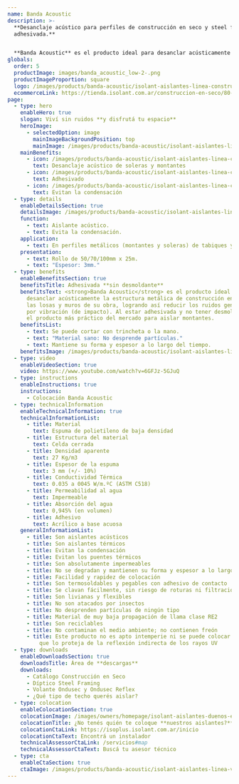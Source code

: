 ```yaml
---
name: Banda Acoustic
description: >-
  **Desanclaje acústico para perfiles de construcción en seco y steel framing,
  adhesivada.**


  **Banda Acoustic** es el producto ideal para desanclar acústicamente la estructura metálica de construcción en seco de las losas y muros de su obra, logrando así reducir los ruidos generados por vibración (de impacto). Al estar adhesivada y no tener desmoldante es el producto más práctico del mercado para aislar montantes y soleras.
globals:
  order: 5
  productImage: images/banda_acoustic_low-2-.png
  productImageProportion: square
  logo: /images/products/banda-acoustic/isolant-aislantes-linea-construccion-en-seco-banda-acoustic-logo.webp
  ecommerceLink: https://tienda.isolant.com.ar/construccion-en-seco/80-banda-acoustic-100mm.html
page:
  - type: hero
    enableHero: true
    slogan: Viví sin ruidos **y disfrutá tu espacio**
    heroImage:
      - selectedOption: image
        mainImageBackgroundPosition: top
        mainImage: /images/products/banda-acoustic/isolant-aislantes-linea-construccion-en-seco-banda-acoustic-imagen.jpg
    mainBenefits:
      - icon: /images/products/banda-acoustic/isolant-aislantes-linea-construccion-en-seco-banda-acoustic-beneficio-1.svg
        text: Desanclaje acústico de soleras y montantes
      - icon: /images/products/banda-acoustic/isolant-aislantes-linea-construccion-en-seco-banda-acoustic-beneficio-2.svg
        text: Adhesivado
      - icon: /images/products/banda-acoustic/isolant-aislantes-linea-construccion-en-seco-banda-acoustic-beneficio-3.svg
        text: Evitan la condensación
  - type: details
    enableDetailsSection: true
    detailsImage: /images/products/banda-acoustic/isolant-aislantes-linea-construccion-en-seco-banda-acoustic-imagen-detalle-producto.jpg
    function:
      - text: Aislante acústico.
      - text: Evita la condensación.
    application:
      - text: En perfiles metálicos (montantes y soleras) de tabiques y cielorrasos.
    presentation:
      - text: Rollo de 50/70/100mm x 25m.
      - text: "Espesor: 3mm."
  - type: benefits
    enableBenefitsSection: true
    benefitsTitle: Adhesivada **sin desmoldante**
    benefitsText: <strong>Banda Acoustic</strong> es el producto ideal para
      desanclar acústicamente la estructura metálica de construcción en seco de
      las losas y muros de su obra, logrando así reducir los ruidos generados
      por vibración (de impacto). Al estar adhesivada y no tener desmoldante es
      el producto más práctico del mercado para aislar montantes.
    benefitsList:
      - text: Se puede cortar con trincheta o la mano.
      - text: "Material sano: No desprende partículas."
      - text: Mantiene su forma y espesor a lo largo del tiempo.
    benefitsImage: /images/products/banda-acoustic/isolant-aislantes-linea-construccion-en-seco-banda-acoustic-beneficio-exclusivo.jpg
  - type: video
    enableVideoSection: true
    video: https://www.youtube.com/watch?v=6GFJz-5GJuQ
  - type: instructions
    enableInstructions: true
    instructions:
      - Colocación Banda Acoustic
  - type: technicalInformation
    enableTechnicalInformation: true
    technicalInformationList:
      - title: Material
        text: Espuma de polietileno de baja densidad
      - title: Estructura del material
        text: Celda cerrada
      - title: Densidad aparente
        text: 27 Kg/m3
      - title: Espesor de la espuma
        text: 3 mm (+/- 10%)
      - title: Conductividad Térmica
        text: 0.035 a 0045 W/m.ºC (ASTM C518)
      - title: Permeabilidad al agua
        text: Impermeable
      - title: Absorción del agua
        text: 0,945% (en volumen)
      - title: Adhesivo
        text: Acrílico a base acuosa
    generalInformationList:
      - title: Son aislantes acústicos
      - title: Son aislantes térmicos
      - title: Evitan la condensación
      - title: Evitan los puentes térmicos
      - title: Son absolutamente impermeables
      - title: No se degradan y mantienen su forma y espesor a lo largo del tiempo
      - title: Facilidad y rapidez de colocación
      - title: Son termosoldables y pegables con adhesivo de contacto
      - title: Se clavan fácilmente, sin riesgo de roturas ni filtraciones
      - title: Son livianas y flexibles
      - title: No son atacados por insectos
      - title: No desprenden partículas de ningún tipo
      - title: Material de muy baja propagación de llama clase RE2
      - title: Son reciclables
      - title: No contaminan el medio ambiente; no contienen freón
      - title: Este producto no es apto intemperie ni se puede colocar sin un cielorraso
          que lo proteja de la reflexión indirecta de los rayos UV
  - type: downloads
    enableDownloadsSection: true
    downloadsTitle: Área de **descargas**
    downloads:
      - Catálogo Construcción en Seco
      - Díptico Steel Framing
      - Volante Ondusec y Ondusec Reflex
      - ¿Qué tipo de techo querés aislar?
  - type: colocation
    enableColocationSection: true
    colocationImage: /images/owners/homepage/isolant-aislantes-duenos-e-inquilinos-isoplus-colocation.jpg
    colocationTitle: ¿No tenés quién te coloque **nuestros aislantes?**
    colocationCtaLink: https://isoplus.isolant.com.ar/inicio
    colocationCtaText: Encontrá un instalador
    technicalAssessorCtaLink: /servicios#map
    technicalAssessorCtaText: Buscá tu asesor técnico
  - type: cta
    enableCtaSection: true
    ctaImage: /images/products/banda-acoustic/isolant-aislantes-linea-vivienda-banda-acoustic-imagen-detalle.jpg
---
```

